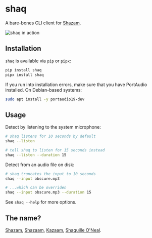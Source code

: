 # shaq

A bare-bones CLI client for [Shazam](https://www.shazam.com/home).

![shaq in action](https://github.com/woodruffw/shaq/assets/3059210/9bf22a57-2c7b-48d8-9707-f3d7f9d9a2f4)

## Installation

`shaq` is available via `pip` or `pipx`:

```bash
pip install shaq
pipx install shaq
```

If you run into installation errors, make sure that you have PortAudio
installed. On Debian-based systems:

```bash
sudo apt install -y portaudio19-dev
```

## Usage

Detect by listening to the system microphone:

```bash
# shaq listens for 10 seconds by default
shaq --listen

# tell shaq to listen for 15 seconds instead
shaq --listen --duration 15
```

Detect from an audio file on disk:

```bash
# shaq truncates the input to 10 seconds
shaq --input obscure.mp3

# ...which can be overriden
shaq --input obscure.mp3 --duration 15
```

See `shaq --help` for more options.

## The name?

[Shazam](https://www.shazam.com/home),
[Shazaam](https://en.wikipedia.org/wiki/Kazaam#%22Shazaam%22),
[Kazaam](https://en.wikipedia.org/wiki/Kazaam),
[Shaquille O'Neal](https://en.wikipedia.org/wiki/Shaquille_O%27Neal).
